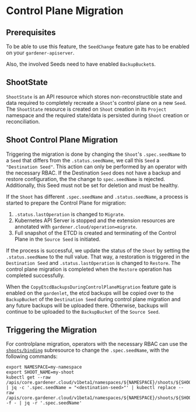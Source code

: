 # Control Plane Migration

## Prerequisites

To be able to use this feature, the `SeedChange` feature gate has to be enabled on your `gardener-apiserver`.

Also, the involved Seeds need to have enabled `BackupBucket`s.

## ShootState

`ShootState` is an API resource which stores non-reconstructible state and data required to completely recreate a `Shoot`'s control plane on a new `Seed`.  The `ShootState` resource is created on `Shoot` creation in its `Project` namespace and the required state/data is persisted during `Shoot` creation or reconciliation.

## Shoot Control Plane Migration

Triggering the migration is done by changing the `Shoot`'s `.spec.seedName` to a `Seed` that differs from the `.status.seedName`, we call this `Seed` a `"Destination Seed"`. This action can only be performed by an operator with the necessary RBAC. If the Destination `Seed` does not have a backup and restore configuration, the the change to `spec.seedName` is rejected. Additionally, this Seed must not be set for deletion and must be healthy.

If the `Shoot` has different `.spec.seedName` and `.status.seedName`, a process is started to prepare the Control Plane for migration:

1. `.status.lastOperation` is changed to `Migrate`.
2. Kubernetes API Server is stopped and the extension resources are annotated with `gardener.cloud/operation=migrate`.
3. Full snapshot of the ETCD is created and terminating of the Control Plane in the `Source Seed` is initiated.

If the process is successful, we update the status of the `Shoot` by setting the `.status.seedName` to the null value. That way, a restoration is triggered in the `Destination Seed` and `.status.lastOperation` is changed to `Restore`. The control plane migration is completed when the `Restore` operation has completed successfully.

When the `CopyEtcdBackupsDuringControlPlaneMigration` feature gate is enabled on the `gardenlet`, the etcd backups will be copied over to the `BackupBucket` of the `Destination Seed` during control plane migration and any future backups will be uploaded there. Otherwise, backups will continue to be uploaded to the `BackupBucket` of the `Source Seed`.

## Triggering the Migration

For controlplane migration, operators with the necessary RBAC can use the [`shoots/binding`](../concepts/scheduler.md#shootsbinding-subresource) subresource to change the `.spec.seedName`, with the following commands:

```
export NAMESPACE=my-namespace
export SHOOT_NAME=my-shoot
kubectl get --raw /apis/core.gardener.cloud/v1beta1/namespaces/${NAMESPACE}/shoots/${SHOOT_NAME} | jq -c '.spec.seedName = "<destination-seed>"' | kubectl replace --raw /apis/core.gardener.cloud/v1beta1/namespaces/${NAMESPACE}/shoots/${SHOOT_NAME}/binding -f - | jq -r '.spec.seedName'
```
